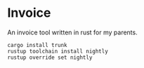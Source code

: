 # Invoice 

An invoice tool written in rust for my parents.


```console
cargo install trunk
rustup toolchain install nightly
rustup override set nightly
```
